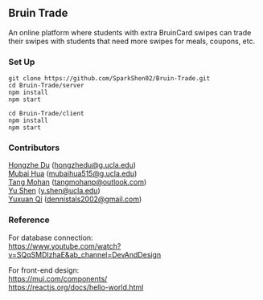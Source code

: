 ## Bruin Trade
An online platform where students with extra BruinCard swipes can trade their swipes with students that need more swipes for meals, coupons, etc. 

### Set Up
```
git clone https://github.com/SparkShen02/Bruin-Trade.git
cd Bruin-Trade/server
npm install
npm start
```

```
cd Bruin-Trade/client
npm install
npm start
```

### Contributors
[Hongzhe Du](https://github.com/HZD01) (hongzhedu@g.ucla.edu)<br />
[Mubai Hua](https://github.com/MubaiHua) (mubaihua515@g.ucla.edu)<br />
[Tang Mohan](https://github.com/TangMohan) (tangmohanp@outlook.com)<br />
[Yu Shen](https://github.com/SparkShen02) (y.shen@ucla.edu)<br />
[Yuxuan Qi](https://github.com/Yuxuan02) (dennistals2002@gmail.com)<br />

### Reference
For database connection:<br />
https://www.youtube.com/watch?v=SQqSMDIzhaE&ab_channel=DevAndDesign

For front-end design:<br />
https://mui.com/components/<br />
https://reactjs.org/docs/hello-world.html
